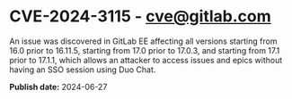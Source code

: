 # CVE-2024-3115 - cve@gitlab.com

An issue was discovered in GitLab EE affecting all versions starting from 16.0 prior to 16.11.5, starting from 17.0 prior to 17.0.3, and starting from 17.1 prior to 17.1.1, which allows an attacker to access issues and epics without having an SSO session using Duo Chat.

**Publish date:** 2024-06-27
